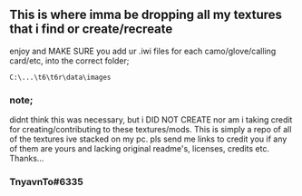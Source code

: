 ## This is where imma be dropping all my textures that i find or create/recreate

enjoy and MAKE SURE you add ur .iwi files for each camo/glove/calling card/etc, into the correct folder;
```
C:\...\t6\t6r\data\images
```
### note;
didnt think this was necessary, but i DID NOT CREATE nor am i taking credit for creating/contributing to these textures/mods. This is simply a repo of all of the textures ive stacked on my pc.
pls send me links to credit you if any of them are yours and lacking original readme's, licenses, credits etc. Thanks...

### TnyavnTo#6335
